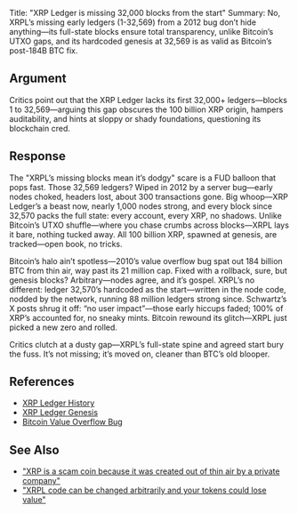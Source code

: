 Title: "XRP Ledger is missing 32,000 blocks from the start"
Summary: No, XRPL’s missing early ledgers (1-32,569) from a 2012 bug don’t hide anything—its full-state blocks ensure total transparency, unlike Bitcoin’s UTXO gaps, and its hardcoded genesis at 32,569 is as valid as Bitcoin’s post-184B BTC fix.

## Argument
Critics point out that the XRP Ledger lacks its first 32,000+ ledgers—blocks 1 to 32,569—arguing this gap obscures the 100 billion XRP origin, hampers auditability, and hints at sloppy or shady foundations, questioning its blockchain cred.

## Response
The "XRPL’s missing blocks mean it’s dodgy" scare is a FUD balloon that pops fast. Those 32,569 ledgers? Wiped in 2012 by a server bug—early nodes choked, headers lost, about 300 transactions gone. Big whoop—XRP Ledger’s a beast now, nearly 1,000 nodes strong, and every block since 32,570 packs the full state: every account, every XRP, no shadows. Unlike Bitcoin’s UTXO shuffle—where you chase crumbs across blocks—XRPL lays it bare, nothing tucked away. All 100 billion XRP, spawned at genesis, are tracked—open book, no tricks.

Bitcoin’s halo ain’t spotless—2010’s value overflow bug spat out 184 billion BTC from thin air, way past its 21 million cap. Fixed with a rollback, sure, but genesis blocks? Arbitrary—nodes agree, and it’s gospel. XRPL’s no different: ledger 32,570’s hardcoded as the start—written in the node code, nodded by the network, running 88 million ledgers strong since. Schwartz’s X posts shrug it off: “no user impact”—those early hiccups faded; 100% of XRP’s accounted for, no sneaky mints. Bitcoin rewound its glitch—XRPL just picked a new zero and rolled.

Critics clutch at a dusty gap—XRPL’s full-state spine and agreed start bury the fuss. It’s not missing; it’s moved on, cleaner than BTC’s old blooper.

## References
- [XRP Ledger History](https://xrpl.org/history.html)
- [XRP Ledger Genesis](https://bithomp.com/en/genesis)
- [Bitcoin Value Overflow Bug](https://en.bitcoin.it/wiki/Value_overflow_incident)

## See Also
- ["XRP is a scam coin because it was created out of thin air by a private company"](xrp-is-a-scam-coin-because-it-was-created-out-of-thin-air-by-a-private-company.html)
- ["XRPL code can be changed arbitrarily and your tokens could lose value"](xrpl-code-can-be-changed-arbitrarily-and-your-tokens-could-lose-value.html)